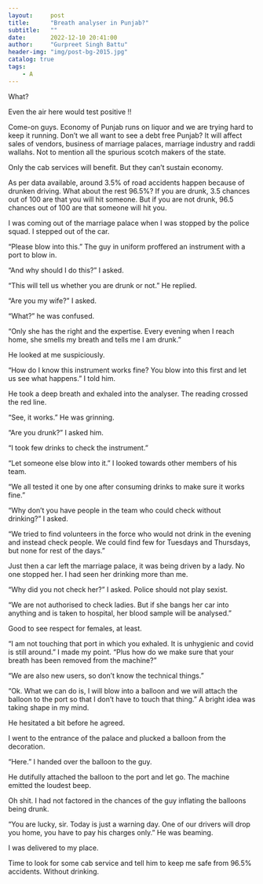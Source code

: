```yaml
---
layout:     post
title:      "Breath analyser in Punjab?"
subtitle:   ""
date:       2022-12-10 20:41:00
author:     "Gurpreet Singh Battu"
header-img: "img/post-bg-2015.jpg"
catalog: true
tags:
    - A
---
```


What?

Even the air here would test positive !!

Come-on guys. Economy of Punjab runs on liquor and we are trying hard to keep it running. Don’t we all want to see a debt free Punjab? It will affect sales of vendors, business of marriage palaces, marriage industry and raddi wallahs. Not to mention all the spurious scotch makers of the state.

Only the cab services will benefit. But they can’t sustain economy.

As per data available, around 3.5% of road accidents happen because of drunken driving. What about the rest 96.5%? If you are drunk, 3.5 chances out of 100 are that you will hit someone. But if you are not drunk, 96.5 chances out of 100 are that someone will hit you.

I was coming out of the marriage palace when I was stopped by the police squad. I stepped out of the car.

“Please blow into this.” The guy in uniform proffered an instrument with a port to blow in.

“And why should I do this?” I asked.

“This will tell us whether you are drunk or not.” He replied.

“Are you my wife?” I asked.

“What?” he was confused.

“Only she has the right and the expertise. Every evening when I reach home, she smells my breath and tells me I am drunk.”

He looked at me suspiciously.

“How do I know this instrument works fine? You blow into this first and let us see what happens.” I
told him.

He took a deep breath and exhaled into the analyser. The reading crossed the red line.

“See, it works.” He was grinning.

“Are you drunk?” I asked him.

“I took few drinks to check the instrument.”

“Let someone else blow into it.” I looked towards other members of his team.

“We all tested it one by one after consuming drinks to make sure it works fine.”

“Why don’t you have people in the team who could check without drinking?” I asked.

“We tried to find volunteers in the force who would not drink in the evening and instead check people. We could find few for Tuesdays and Thursdays, but none for rest of the days.”

Just then a car left the marriage palace, it was being driven by a lady. No one stopped her. I had seen her drinking more than me.

“Why did you not check her?” I asked. Police should not play sexist.

“We are not authorised to check ladies. But if she bangs her car into anything and is taken to hospital, her blood sample will be analysed.”

Good to see respect for females, at least.

“I am not touching that port in which you exhaled. It is unhygienic and covid is still around.” I made my point. “Plus how do we make sure that your breath has been removed from the machine?”

“We are also new users, so don’t know the technical things.”

“Ok. What we can do is, I will blow into a balloon and we will attach the balloon to the port so that I don’t have to touch that thing.” A bright idea was taking shape in my mind.

He hesitated a bit before he agreed.

I went to the entrance of the palace and plucked a balloon from the decoration.

“Here.” I handed over the balloon to the guy.

He dutifully attached the balloon to the port and let go. The machine emitted the loudest beep.

Oh shit. I had not factored in the chances of the guy inflating the balloons being drunk.

“You are lucky, sir. Today is just a warning day. One of our drivers will drop you home, you have to pay his charges only.” He was beaming.

I was delivered to my place.

Time to look for some cab service and tell him to keep me safe from 96.5% accidents. Without drinking.
